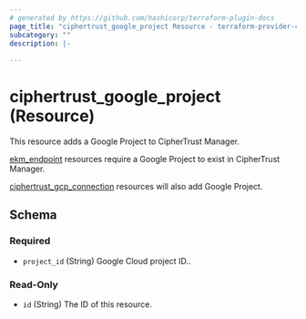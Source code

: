 ```yaml
---
# generated by https://github.com/hashicorp/terraform-plugin-docs
page_title: "ciphertrust_google_project Resource - terraform-provider-ciphertrust"
subcategory: ""
description: |-
  
---
```


# ciphertrust_google_project (Resource)

This resource adds a Google Project to CipherTrust Manager.

[ekm_endpoint](https://registry.terraform.io/providers/ThalesGroup/ciphertrust/latest/docs/resources/ekm_endpoint) resources require a Google Project to exist in CipherTrust Manager.

[ciphertrust_gcp_connection](https://registry.terraform.io/providers/ThalesGroup/ciphertrust/latest/docs/resources/gcp_connection) resources will also add Google Project.

<!-- schema generated by tfplugindocs -->
## Schema

### Required

- `project_id` (String) Google Cloud project ID..

### Read-Only

- `id` (String) The ID of this resource.


